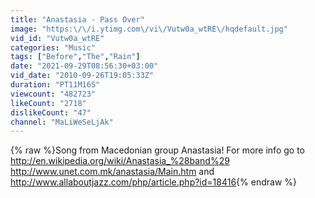 ```yaml
---
title: "Anastasia - Pass Over"
image: "https:\/\/i.ytimg.com\/vi\/Vutw0a_wtRE\/hqdefault.jpg"
vid_id: "Vutw0a_wtRE"
categories: "Music"
tags: ["Before","The","Rain"]
date: "2021-09-29T08:56:30+03:00"
vid_date: "2010-09-26T19:05:33Z"
duration: "PT11M16S"
viewcount: "482723"
likeCount: "2718"
dislikeCount: "47"
channel: "MaLiWeSeLjAk"
---
```

{% raw %}Song from Macedonian group Anastasia! For more info go to <a rel="nofollow" target="blank" href="http://en.wikipedia.org/wiki/Anastasia_%28band%29">http://en.wikipedia.org/wiki/Anastasia_%28band%29</a>   <a rel="nofollow" target="blank" href="http://www.unet.com.mk/anastasia/Main.htm">http://www.unet.com.mk/anastasia/Main.htm</a> and <a rel="nofollow" target="blank" href="http://www.allaboutjazz.com/php/article.php?id=18416">http://www.allaboutjazz.com/php/article.php?id=18416</a>{% endraw %}
